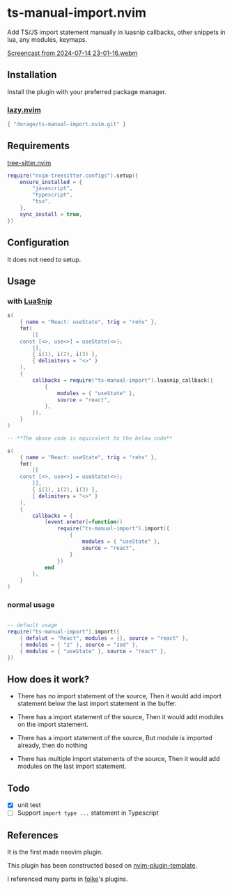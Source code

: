 # ts-manual-import.nvim

Add TS/JS import statement manually in luasnip callbacks, other snippets in lua, any modules, keymaps.

[Screencast from 2024-07-14 23-01-16.webm](https://github.com/user-attachments/assets/985c653c-5bec-48d4-af78-19aee9a12756)

## Installation

Install the plugin with your preferred package manager.

### [lazy.nvim](https://github.com/folke/lazy.nvim)

```lua
{ "dorage/ts-manual-import.nvim.git" }
```

## Requirements

[tree-sitter.nvim](https://github.com/nvim-treesitter/nvim-treesitter)

``` lua
require("nvim-treesitter.configs").setup({
    ensure_installed = {
        "javascript",
        "typescript",
        "tsx",
    },
    sync_install = true,
})
```

## Configuration

It does not need to setup.

## Usage

### with [LuaSnip](https://github.com/L3MON4D3/LuaSnip)

``` lua
s(
	{ name = "React: useState", trig = "rehs" },
	fmt(
		[[
	const [<>, use<>] = useState(<>);
		]],
		{ i(1), i(2), i(3) },
		{ delimiters = "<>" }
	),
	{
		callbacks = require("ts-manual-import").luasnip_callback({
			{
				modules = { "useState" },
				source = "react",
			},
		}),
	}
)

-- **The above code is equivalent to the below code**

s(
	{ name = "React: useState", trig = "rehs" },
	fmt(
		[[
	const [<>, use<>] = useState(<>);
		]],
		{ i(1), i(2), i(3) },
		{ delimiters = "<>" }
	),
	{
		callbacks = {
            [event.eneter]=function()
                require("ts-manual-import").import({
                    {
                        modules = { "useState" },
                        source = "react",
                    }
                })
            end
        },
	}
)
```

### normal usage

``` lua

-- default usage
require("ts-manual-import").import({
	{ defalut = "React", modules = {}, source = "react" },
	{ modules = { "z" }, source = "zod" },
	{ modules = { "useState" }, source = "react" },
})

```

## How does it work?

- There has no import statement of the source, Then it would add import statement below the last import statement in the buffer.

- There has a import statement of the source, Then it would add modules on the import statement.

- There has a import statement of the source, But module is imported already, then do nothing

- There has multiple import statements of the source, Then it would add modules on the last import statement.

## Todo

- [x] unit test
- [ ] Support `import type ...` statement in Typescript

## References

It is the first made neovim plugin.

This plugin has been constructed based on [nvim-plugin-template](https://github.com/ellisonleao/nvim-plugin-template).

I referenced many parts in [folke](https://github.com/folke)'s plugins.
